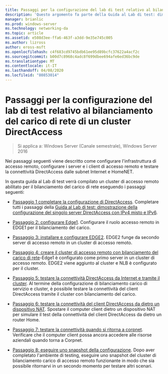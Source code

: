 ```yaml
---
title: Passaggi per la configurazione del lab di test relativo al bilanciamento del carico di rete di un cluster DirectAccess
description: 'Questo argomento fa parte della Guida al Lab di test: dimostrazione di DirectAccess in un cluster con bilanciamento carico di servizio di Windows per Windows Server 2016'
manager: brianlic
ms.prod: windows-server
ms.technology: networking-da
ms.topic: article
ms.assetid: e508d3ee-ffa6-463f-a3dd-9e35e745c005
ms.author: lizross
author: eross-msft
ms.openlocfilehash: c4f683cd9745bdb61ee95d89bcfc37622a4acf2c
ms.sourcegitcommit: b00d7c8968c4adc8f699dbee694afe6ed36bc9de
ms.translationtype: MT
ms.contentlocale: it-IT
ms.lasthandoff: 04/08/2020
ms.locfileid: "80853014"
---
```

# <a name="steps-for-configuring-the-directaccess-cluster-nlb-test-lab"></a>Passaggi per la configurazione del lab di test relativo al bilanciamento del carico di rete di un cluster DirectAccess

>Si applica a: Windows Server (Canale semestrale), Windows Server 2016

Nei passaggi seguenti viene descritto come configurare l'infrastruttura di accesso remoto, configurare i server e i client di accesso remoto e testare la connettività DirectAccess dalle subnet Internet e HomeNET.  
  
In questa guida al Lab di test verrà compilato un cluster di accesso remoto abilitato per il bilanciamento del carico di rete eseguendo i passaggi seguenti:  
  
-   [Passaggio 1 completare la configurazione di DirectAccess](STEP-1-Complete-the-DirectAccess-Configuration.md). Completare tutti i passaggi della [Guida al Lab di test: dimostrazione della configurazione del singolo server DirectAccess con IPv4 misto e IPv6](https://go.microsoft.com/fwlink/p/?LinkId=237004).  
  
-   [Passaggio 2: configurare Edge1](STEP-2-Configure-EDGE1.md). Configurare il ruolo accesso remoto in EDGE1 per il bilanciamento del carico.  
  
-   [Passaggio 3: installare e configurare EDGE2](STEP-3-Install-and-Configure-EDGE2.md). EDGE2 funge da secondo server di accesso remoto in un cluster di accesso remoto.  
  
-   [Passaggio 4: creare il cluster di accesso remoto con bilanciamento del carico di rete](STEP-4-Create-the-Network-Load-Balanced-Remote-Access-Cluster.md)-Edge1 è configurato come primo server in un cluster di accesso remoto. EDGE2 viene aggiunto al cluster e NLB è configurato per il cluster.  
  
-   [Passaggio 5: testare la connettività DirectAccess da Internet e tramite il cluster](STEP-5-Test-DirectAccess-Connectivity-from-the-Internet-and-Through-the-Cluster.md). Al termine della configurazione di bilanciamento carico di servizio e cluster, è possibile testare la connettività del client DirectAccess tramite il cluster con bilanciamento del carico.  
  
-   [Passaggio 6: testare la connettività del client DirectAccess da dietro un dispositivo NAT](STEP-6-Test-DirectAccess-Client-Connectivity-from-Behind-a-NAT-Device.md). Spostare il computer client dietro un dispositivo NAT per simulare il test della connettività del client DirectAccess da dietro un router Home.  
  
-   [Passaggio 7: testare la connettività quando si ritorna a corpnet](STEP-7-Test-Connectivity-When-Returning-to-the-Corpnet.md). Verificare che il computer client possa ancora accedere alle risorse aziendali quando torna a Corpnet.  
  
-   [Passaggio 8: eseguire uno snapshot della configurazione](da-cluster-nlb-s8-snapshot.md). Dopo aver completato l'ambiente di testing, eseguire uno snapshot del cluster di bilanciamento carico di accesso remoto funzionante in modo che sia possibile ritornarvi in un secondo momento per testare altri scenari.  
  


